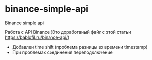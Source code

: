# binance-simple-api
Binance simple api

Работа с API Binance (Это доработаный файл c этой статьи https://bablofil.ru/binance-api/)
 - Добавлен time shift (проблема разницы во времени timestamp)
 - При проблемах соединения переподключение

